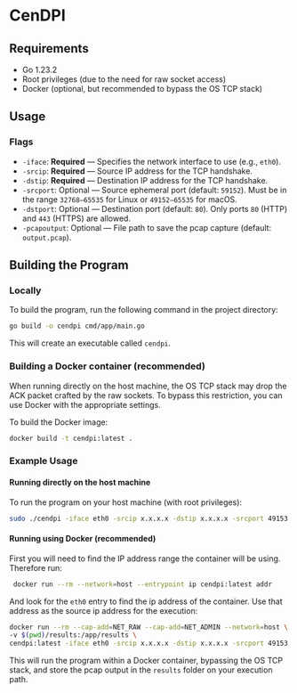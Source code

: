 # CenDPI

## Requirements

- Go 1.23.2
- Root privileges (due to the need for raw socket access)
- Docker (optional, but recommended to bypass the OS TCP stack)

## Usage

### Flags

- `-iface`: **Required** — Specifies the network interface to use (e.g., `eth0`).
- `-srcip`: **Required** — Source IP address for the TCP handshake.
- `-dstip`: **Required** — Destination IP address for the TCP handshake.
- `-srcport`: Optional — Source ephemeral port (default: `59152`). Must be in the range `32768–65535` for Linux or `49152–65535` for macOS.
- `-dstport`: Optional — Destination port (default: `80`). Only ports `80` (HTTP) and `443` (HTTPS) are allowed.
- `-pcapoutput`: Optional — File path to save the pcap capture (default: `output.pcap`).

## Building the Program

### Locally

To build the program, run the following command in the project directory:

```bash
go build -o cendpi cmd/app/main.go
```

This will create an executable called `cendpi`.

### Building a Docker container (recommended)

When running directly on the host machine, the OS TCP stack may drop the ACK packet crafted by the raw sockets. To bypass this restriction, you can use Docker with the appropriate settings.

To build the Docker image:

```bash
docker build -t cendpi:latest .
```

### Example Usage

#### Running directly on the host machine

To run the program on your host machine (with root privileges):

```bash
sudo ./cendpi -iface eth0 -srcip x.x.x.x -dstip x.x.x.x -srcport 49153 -dstport 80 -pcapoutput output.pcap
```

#### Running using Docker (recommended)

First you will need to find the IP address range the container will be using. 
Therefore run:

```bash
 docker run --rm --network=host --entrypoint ip cendpi:latest addr  
```
And look for the `eth0` entry to find the ip address of the container. 
Use that address as the source ip address for the execution:

```bash
docker run --rm --cap-add=NET_RAW --cap-add=NET_ADMIN --network=host \
-v $(pwd)/results:/app/results \
cendpi:latest -iface eth0 -srcip x.x.x.x -dstip x.x.x.x -srcport 49153 -dstport 80 -pcapoutput /app/results/output.pcap
```

This will run the program within a Docker container, bypassing the OS TCP stack, and store the pcap output in the `results` folder on your execution path.

